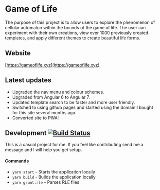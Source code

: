 # Game of Life

The purpose of this project is to allow users to explore the phenomenon of cellular automaton within the bounds of the game of life. The user can experiment with their own creations, view over 1000 previously created templates, and apply different themes to create beautiful life forms.

## Website

[https://gameoflife.xyz](https://gameoflife.xyz)

## Latest updates
* Upgraded the nav menu and colour schemes.
* Upgraded from Angular 6 to Angular 7.
* Updated template search to be faster and more user friendly.
* Switched to using github pages and started using the domain I bought for this site several months ago.
* Converted site to PWA!

## Development [![Build Status](https://travis-ci.com/Jimeh87/game-of-life.svg?branch=master)](https://travis-ci.com/Jimeh87/game-of-life)
This is a casual project for me. If you feel like contributing send me a message and I will help you get setup.
#### Commands
* `yarn start` - Starts the application locally
* `yarn build` - Builds the application locally
* `yarn grunt:rle` - Parses RLE files

